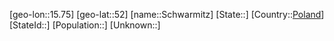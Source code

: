 ﻿---
location: [52,15.75]
type: City
tags:
- geo/City


SpocWebEntityId: 34095
isDeleted: false
confidential: public

---
[geo-lon::15.75]
[geo-lat::52]
[name::Schwarmitz]
[State::]
[Country::[Poland](geo/Continent/Europe/Poland.md)]
[StateId::]
[Population::]
[Unknown::]

